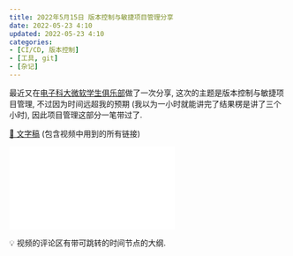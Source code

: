 ```yaml
---
title: 2022年5月15日 版本控制与敏捷项目管理分享
date: 2022-05-23 4:10
updated: 2022-05-23 4:10
categories:
- [CI/CD, 版本控制]
- [工具, git]
- [杂记]
---
```


最近又在[电子科大微软学生俱乐部](https://uestc-msc.github.io/)做了一次分享, 这次的主题是版本控制与敏捷项目管理, 不过因为时间远超我的预期 (我以为一小时就能讲完了结果楞是讲了三个小时), 因此项目管理这部分一笔带过了.

<!-- More -->

[📑 文字稿](https://github.com/uestc-msc/VCPM-salon) (包含视频中用到的所有链接)

<iframe src="//player.bilibili.com/player.html?aid=726745413&bvid=BV1DS4y1B7XP&cid=723097569&page=1" scrolling="no" border="0" frameborder="no" framespacing="0" allowfullscreen="true"> </iframe>

💡 视频的评论区有带可跳转的时间节点的大纲.